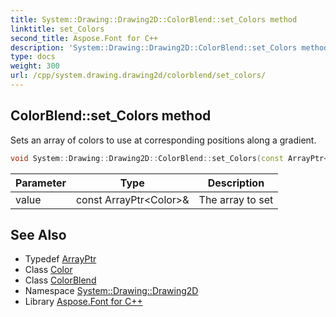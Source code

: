 ```yaml
---
title: System::Drawing::Drawing2D::ColorBlend::set_Colors method
linktitle: set_Colors
second_title: Aspose.Font for C++
description: 'System::Drawing::Drawing2D::ColorBlend::set_Colors method. Sets an array of colors to use at corresponding positions along a gradient in C++.'
type: docs
weight: 300
url: /cpp/system.drawing.drawing2d/colorblend/set_colors/
---
```

## ColorBlend::set_Colors method


Sets an array of colors to use at corresponding positions along a gradient.

```cpp
void System::Drawing::Drawing2D::ColorBlend::set_Colors(const ArrayPtr<Color> &value)
```


| Parameter | Type | Description |
| --- | --- | --- |
| value | const ArrayPtr\<Color\>\& | The array to set |

## See Also

* Typedef [ArrayPtr](../../../system/arrayptr/)
* Class [Color](../../../system.drawing/color/)
* Class [ColorBlend](../)
* Namespace [System::Drawing::Drawing2D](../../)
* Library [Aspose.Font for C++](../../../)
